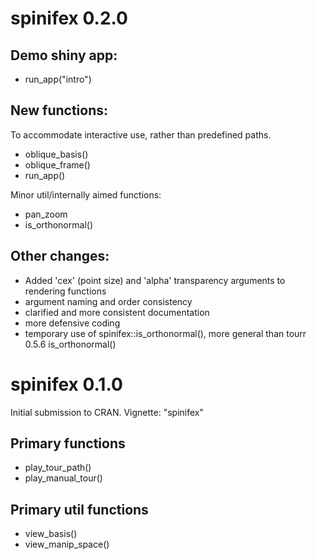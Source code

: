 # spinifex 0.2.0

## Demo shiny app: 

- run_app("intro")

## New functions:
To accommodate interactive use, rather than predefined paths.

- oblique_basis()
- oblique_frame()
- run_app()

Minor util/internally aimed functions:

- pan_zoom
- is_orthonormal()

## Other changes:

- Added 'cex' (point size) and 'alpha' transparency arguments to rendering functions
- argument naming and order consistency
- clarified and more consistent documentation
- more defensive coding
- temporary use of spinifex::is_orthonormal(), more general than tourr 0.5.6 is_orthonormal()


# spinifex 0.1.0

Initial submission to CRAN. Vignette: "spinifex"

## Primary functions

- play_tour_path()
- play_manual_tour()

## Primary util functions

- view_basis()
- view_manip_space()
